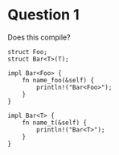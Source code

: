 # Question 1

Does this compile?

```rust,ignore
struct Foo;
struct Bar<T>(T);

impl Bar<Foo> {
    fn name_foo(&self) {
        println!("Bar<Foo>");
    }
}

impl Bar<T> {
    fn name_t(&self) {
        println!("Bar<T>");
    }
}
```
